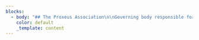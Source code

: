 ```yaml
---
blocks:
  - body: "## The Proxeus Association\n\nGoverning body responsible for the maintenance and development of the Proxeus software. We also aim to encourage innovation and evangelize the project by launching and supporting community initiatives, as well as creating synergies and partnerships with relevant community projects. The Association is working to give the project a decentralized structure (DAO) to allow our members to propose guidance on the software. We want to make the Proxeus software the WordPress of the blockchain and democratize the development of blockchain applications.\n\n## Articles of association\n\n#### Proxeus Association is a non-profit association governed by the present statutes and, secondly, by Articles 60 et seq. of the Swiss Civil Code. It is politically neutral, and non- denominational.\n\n### OVERVIEW\n\n#### Article 2\n\n* Legal Seat: The Association’s headquarters are located in Berne, Canton of Berne.\n* Duration: The Association shall be of unlimited duration.\n\n### GOALS\n\n#### Article 3\n\n#### The Proxeus software is a powerful workflow engine with blockchain capabilities designed to cover a large spectrum of applications. It is made available as open source code and maintained by a community of users.\n\n* The Association shall pursue the following goals:\n* set up a governance mechanism for the Proxeus project;\n* allocate resources to maintainers and developers of the Proxeus open source software; and\n* foster innovation and evangelize the project by launching and supporting community initiatives, as well as by creating synergies and partnering with relevant community- driven projects.\n\n### RESOURCES\n\n#### Article 4\n\n#### The Association’s resources are derived from:\n\n* donations and legacies;\n* sponsorship;\n* public subsidies;\n* membership fees;\n* any other resources authorized by the law.\n* The funds shall be used in accordance with the goals of the Association.\n\n### MEMBERS\n\n#### Article 5\n\n#### Members of the Association:\_Initially, the founders shall be the only members of the Association. The General Assembly may define further types of membership and how new members of the Association are accepted.\n\n#### Membership Fee:\_Initially, there shall be no membership fees for members of the Association. Later, it is up to the General Assembly to resolve on the introduction of membership fees and to determine the amount owed by the members.\n\n#### Termination of Membership:\n\n#### Membership terminates:\n\n* By written resignation thereby notifying the Executive Board (Art. 14) at least three (3)\_months before the end of the financial year;\n* By exclusion ordered by the Executive Board for just cause (e.g. non-payment of\_membership fees or damaging the interests of the Association) with no right of appeal to\_the General Assembly.\n* Upon death / bankruptcy / liquidation of a member.\_In all cases of termination, the membership fee (if applicable) for the current year remains due. Members who have resigned or who are excluded have no rights to any part of the Association’s assets.\n  No financial liability of Members:\_Only the Association’s assets may be used for obligations/commitments contracted in its name. Members have no personal liability whatsoever.\n\n### ORGANS\n\n#### Article 6\n\n#### The Association shall include the following organs:\n\n* General Assembly\n* Executive Board\n\n### GENERAL ASSEMBLY\n\n#### Article 7\n\n#### Composition: The General Assembly is the Association’s supreme authority. It is composed of all members.\n\n#### Meetings: The General Assembly shall hold an Ordinary Meeting once each year. It may also hold Extraordinary Meetings whenever necessary, at the request of the Executive Board or at least of one-fifth of its members.\n\n#### Invitation to Meetings:\_The Executive Board shall inform the members in writing of the date and place of the General Assembly at least six (6) weeks in advance (email or announcement on the website of Proxeus is sufficient). A detailed notification (email is sufficient), including the proposed agenda, shall be sent to each member at least ten (10) days prior to the date of the meeting. Requests of members to include topics in the agenda must be submitted to the Executive Board prior to the General Assembly.\n\n#### No Minimal Attendance Requirement: The General Assembly shall be considered valid regardless of the number of members present.\n\n#### Article 8\n\n#### Responsibilities of the General Assembly:\_The General Assembly:\n\n#### Appoints the members of the Executive Board and elects, at a minimum, the President, the Secretary and the Treasurer;\n\n* Notes the contents of the reports and financial statements for the year and votes on their adoption;\n* Approves the annual budget;\n* Supervises the activity of other organs, which it may dismiss, stating the grounds\_therefore;\n* Appoints an auditor for the Organization’s accounts (if needed);\n* Handling of any exclusion processes;\n* Decides on any modification of statutes; and\n* Decides on the dissolution of the Association.\n\n#### Article 9\n\n#### President of the General Assembly: The General Assembly is presided over by the President. In absence of the President, the General Assembly is presided over by the Vice President or any other member of the Executive Board as determined by the General Assembly.\n\n#### Proposal of President: The President must be proposed by the Executive Board and acts as both President as well as President of the Executive Board.\n\n#### Article 10\n\n#### Resolutions: Decisions of the General Assembly shall be taken by a majority vote of the members present. In case of deadlock, the President, or in his absence the presiding member, shall have the casting vote.&#xA;Resolutions to Amend the Statutes: Decisions concerning the amendment of the Statutes and the dissolution of the Association must be approved by a two-third majority of the members present.\n\n#### Article 11\n\n#### Voting in the General Assembly: Votes are shown by hands or by electronic means made available by the Executive Board, which do not require physical presence of the member at the General Assembly. If at least the majority of the members request it, voting may take place secretly.\n\n#### Article 12\n\n#### Agenda of Ordinary Meeting: The agenda of the Ordinary Meeting of the General Assembly must include:\n\n* Approval of the Minutes of the previous General Assembly;\n* Approval of the Executive Board’s annual Activity Report;\n* Approval of the statement of the Treasurer\n* Setting of membership fees (if membership fees are introduced);\n* Approval of the budget;\n* Approval of reports and accounts;\n* Election of Executive Board members; and\n* Miscellaneous business.\n\n### EXECUTIVE BOARD\n\n#### Article 13\n\n#### Responsibilities of the Executive Board: The Executive Board is authorized to carry out all acts that further the purposes of the Association which have not been allocated to the General Assembly. It has the most extensive powers to manage the Association’s day-to-day affairs.\n\n#### Composition of Executive Board: The Executive Board will be composed of a minimum of two (2) and a maximum of five (5) members and will be elected by the General Assembly for a one-year period. Seeking re-election is permissible. The Executive Board is self-constituted.\_Quorum: The Executive Board has a quorum when at least two (2) members are present. Upon motion of the President or on request of a member of the Executive Board, the Executive Board will convene.\n\n#### Vacancies: If an Executive Board position is vacated the Executive Board will fill the resulting vacancy. The appointment shall be approved by the General Assembly at their next meeting.&#xA;Responsibility of President: The President of the Association also presides the Executive Board.\n\n#### Article 14\n\n#### Compensation:\_The Executive Board members may be reasonably compensated for their work on the Executive Board with a fixed annual compensation. The General Assembly determines the compensation for the Executive Board members, if any. Expenses (actual expenses and travel costs proven by digital receipts) incurred by the Executive Board members shall be reimbursed by the Association.\n\n#### Article 15\n\n#### Function of Executive Board: The functions of the Executive Board are:\n\n* to take the appropriate measures to achieve the goals of the Association;\n* to convene the Ordinary and Extraordinary Meetings of the General Assembly;\n* to take decisions with regard to the policies for the admission of new members as well as\_the resignation and possible expulsion of members;\n* to ensure that Statutes are applied, to draft rules of procedure, and to administer the assets of the Association.\n\n#### Article 16\n\n#### Legal requirement to elect Auditors: The Auditors have to be elected by the General Assembly. Following the legal rules in Switzerland, the Association must have its accounting audited in the event that two of the criteria listed below are exceeded:\n\n1. Balance sheet total of CHF 10 million\n2. Turnover of CHF 20 million\n3. 50 full time employees on yearly average\n\n#### Voluntary election of Auditors: The General Assembly may, with a two-thirds majority, request the election of an auditor for a limited audit of the accounting even if the above criteria are not met.&#xA;Responsibilities of Auditors: The auditor shall check the operating and annual accounts prepared by the Executive Board and present a written and detailed report to the General Assembly.\n\n### VARIOUS PROVISIONS\n\n#### Article 17\n\n#### Financial year: The financial year shall begin on 1 January and end on 31 December of each\_year. The first year ends on December 31 2020.\n\n#### Article 18\n\n#### Distribution of assets in case of dissolution: Should the Association be dissolved, all available assets should be transferred to a non-profit organization based in Switzerland pursuing public interest goals similar to those of the Association and likewise benefiting from tax exemption.\n\n#### The present Statutes have been approved by the General Assembly of 23 March 2020. For Proxeus Association\n\n#### 0x77b48b1172a5E37bC46aaC270D582d36dDB92594&#xA;Oleg Lavrovsky,\_President\n\n#### 0xb8012Acd96f92a57207B89573507be1961D48cDA&#xA;Fabian Mösli, Secretary\n\n#### 0x88d2235B15Fb8d0217Fd46ef154766a5D5E4F086&#xA;Vivien Fuhrer, Treasurer\n\n"
    color: default
    _template: content
---
```


